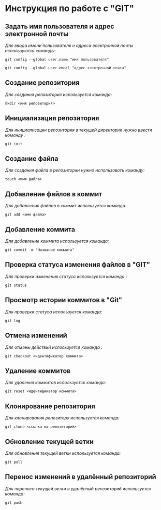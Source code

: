 # Инструкция по работе с "GIT"

## **Задать имя пользователя и адрес электронной почты**

*Для ввода имени пользователя и адреса электронной почты используются команды:*

```
git config --global user.name "имя пользователя"

git config --global user.email "адрес электронной почты"
```

## **Создание репозитория**
*Для создания репозитория используется команда:*

```
mkdir <имя репозитория>
```

## **Инициализация репозитория**

*Для инициализации репозитория в текущей директории нужно ввести команду :*
```
git init
```
## **Создание файла**

*Для создания файла в репозитории нужно использовать команду:*
```
touch <имя файла>
```
## **Добавление файлов в коммит**

*Для добавления файлов в коммит используется команда:*

```
git add <имя файла>
```

## **Добавление коммита**

*Для добавление коммита используется команда:*

```
git commit -m "Название коммита"
```

## **Проверка статуса изменения файлов в "GIT"**

*Для проверки изменения статуса используется команда :*

```
git status
```

## **Просмотр истории коммитов в "Git"**
*Для проверки статуса используется команда:*

```
git log
```

## **Отмена изменений**

*Для отмены действий используется команда :*

```
git checkout <идентификатор коммита>
```

## **Удаление коммитов**

*Для удаления коммитов используется команда:*

```
git reset <идентификатор коммита>

```
## **Клонирование репозитория**

*Для клонирования репозиторя используется команда:*

```
git clone <ссылка на репозиторий>
```
## **Обновление текущей ветки**

*Для обновления  текущей ветки используется команда:*

```
git pull
```
## **Перенос изменений в удалённый репозиторий**

*Для переноса текущей ветки в удалённый репозиторий используется команда:*
```
git push
```